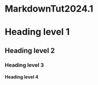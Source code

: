 # MarkdownTut2024.1

# Heading level 1

## Heading level 2

### Heading level 3

#### Heading level 4

